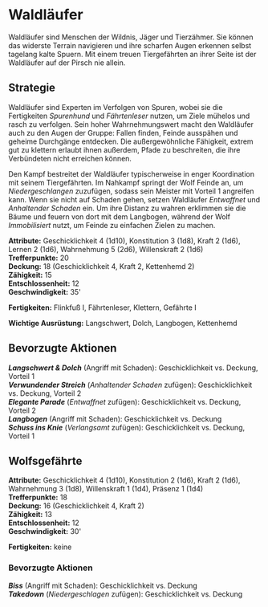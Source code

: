 # Waldläufer
Waldläufer sind Menschen der Wildnis, Jäger und Tierzähmer. Sie können das widerste Terrain navigieren und ihre scharfen Augen erkennen selbst tagelang kalte Spuern. Mit einem treuen Tiergefährten an ihrer Seite ist der Waldläufer auf der Pirsch nie allein.

## Strategie
Waldläufer sind Experten im Verfolgen von Spuren, wobei sie die Fertigkeiten *Spurenhund* und *Fährtenleser* nutzen, um Ziele mühelos und rasch zu verfolgen. Sein hoher Wahrnehmungswert macht den Waldläufer auch zu den Augen der Gruppe: Fallen finden, Feinde ausspähen und geheime Durchgänge entdecken. Die außergewöhnliche Fähigkeit, extrem gut zu klettern erlaubt ihnen außerdem, Pfade zu beschreiten, die ihre Verbündeten nicht erreichen können.

Den Kampf bestreitet der Waldläufer typischerweise in enger Koordination mit seinem Tiergefährten. Im Nahkampf springt der Wolf Feinde an, um *Niedergeschlangen* zuzufügen, sodass sein Meister mit Vorteil 1 angreifen kann. Wenn sie nicht auf Schaden gehen, setzen Waldläufer *Entwaffnet* und *Anhaltender Schaden* ein. Um ihre Distanz zu wahren erklimmen sie die Bäume und feuern von dort mit dem Langbogen, während der Wolf *Immobilisiert* nutzt, um Feinde zu einfachen Zielen zu machen.

**Attribute:** Geschicklichkeit 4 (1d10), Konstitution 3 (1d8), Kraft 2 (1d6),
Lernen 2 (1d6), Wahrnehmung 5 (2d6), Willenskraft 2 (1d6)  
**Trefferpunkte:** 20  
**Deckung:** 18 (Geschicklichkeit 4, Kraft 2, Kettenhemd 2)  
**Zähigkeit:** 15  
**Entschlossenheit:** 12  
**Geschwindigkeit:** 35'

**Fertigkeiten:** Flinkfuß I, Fährtenleser, Klettern, Gefährte I

**Wichtige Ausrüstung:** Langschwert, Dolch, Langbogen, Kettenhemd

## Bevorzugte Aktionen
_**Langschwert & Dolch**_ (Angriff mit Schaden): Geschicklichkeit vs. Deckung, Vorteil 1  
_**Verwundender Streich**_ (_Anhaltender Schaden_ zufügen): Geschicklichkeit vs. Deckung, Vorteil 2  
_**Elegante Parade**_ (_Entwaffnet_ zufügen): Geschicklichkeit vs. Deckung, Vorteil 2  
_**Langbogen**_ (Angriff mit Schaden): Geschicklichkeit vs. Deckung  
_**Schuss ins Knie**_ (_Verlangsamt_ zufügen): Geschicklichkeit vs. Deckung, Vorteil 1

## Wolfsgefährte
**Attribute:** Geschicklichkeit 4 (1d10), Konstitution 2 (1d6), Kraft 2 (1d6), Wahrnehmung 3 (1d8), Willenskraft 1 (1d4), Präsenz 1 (1d4)  
**Trefferpunkte:** 18  
**Deckung:** 16 (Geschicklichkeit 4, Kraft 2)  
**Zähigkeit:** 13  
**Entschlossenheit:** 12  
**Geschwindigkeit:** 30'

**Fertigkeiten:** keine

### Bevorzugte Aktionen
_**Biss**_ (Angriff mit Schaden): Geschicklichkeit vs. Deckung  
_**Takedown**_ (_Niedergeschlagen_ zufügen): Geschicklichkeit vs. Deckung
